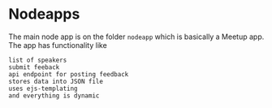 # Nodeapps

The main node app is on the folder `nodeapp` which is basically a Meetup app.
The app has functionality like
```
list of speakers
submit feeback
api endpoint for posting feedback
stores data into JSON file
uses ejs-templating
and everything is dynamic
```
